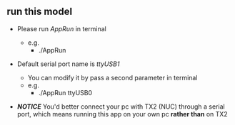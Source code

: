 ## run this model

* Please run *AppRun* in terminal 
    * e.g.   
        * ./AppRun

*   Default serial port name is *ttyUSB1*
    * You can modify it by pass a second parameter in terminal 
    * e.g.
        * ./AppRun ttyUSB0

* ***NOTICE*** You'd better connect your pc with TX2 (NUC) through a serial port, which means running this app on your own pc **rather than** on TX2